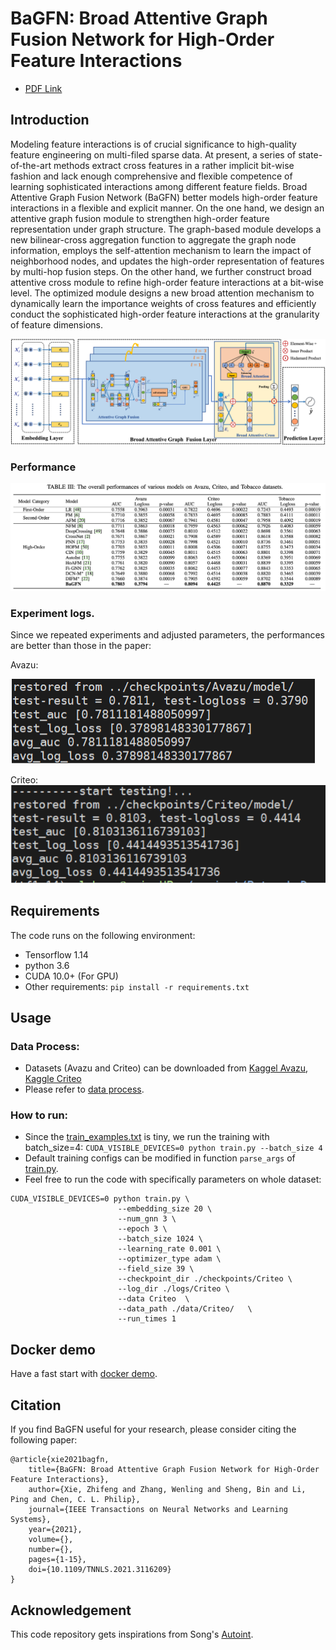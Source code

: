 # BaGFN: Broad Attentive Graph Fusion Network for High-Order Feature Interactions 

- [PDF Link](https://ieeexplore.ieee.org/document/9565146)

## Introduction

Modeling feature interactions is of crucial significance to 
high-quality feature engineering on multi-filed sparse data.
At present, a series of state-of-the-art methods extract cross features in 
a rather implicit bit-wise fashion and lack enough comprehensive and 
flexible competence of learning sophisticated interactions among different feature fields.
Broad Attentive Graph Fusion Network (BaGFN) better models high-order feature interactions in a flexible and explicit manner.
On the one hand, we design an attentive graph fusion module to
strengthen high-order feature representation under graph structure. 
The graph-based module develops a new bilinear-cross aggregation function to aggregate the graph node information, 
employs the self-attention mechanism to learn the impact of neighborhood nodes,
and updates the high-order representation of features by multi-hop fusion steps.
On the other hand, we further construct broad attentive cross module to 
refine high-order feature interactions at a bit-wise level.
The optimized module designs a new broad attention mechanism to 
dynamically learn the importance weights of cross features and 
efficiently conduct the sophisticated high-order feature interactions at
the granularity of feature dimensions.

![main](./Figures/main.png)

### Performance

![overall](./Figures/overall_performance.png)

### Experiment logs. 
Since we repeated experiments and adjusted parameters, 
the performances are better than those in the paper:
  
Avazu:  

![Avazu](./Figures/Avazu.png)

Criteo:  
![Criteo](./Figures/Criteo.png)


## Requirements

The code runs on the following environment:
- Tensorflow 1.14
- python 3.6
- CUDA 10.0+ (For GPU)
- Other requirements: `pip install -r requirements.txt`

## Usage

### Data Process:

- Datasets (Avazu and Criteo) can be downloaded from [Kaggel Avazu](https://www.kaggle.com/c/avazu-ctr-prediction), 
  [Kaggle Criteo](https://www.kaggle.com/c/criteo-display-ad-challenge/data)
- Please refer to [data process](data/README.md).

### How to run:
  
- Since the [train_examples.txt](data/train_examples.txt) is tiny, we run the training with batch_size=4: 
  `CUDA_VISIBLE_DEVICES=0 python train.py --batch_size 4`
- Default training configs can be modified in function `parse_args` of [train.py](train.py).
- Feel free to run the code with specifically parameters on whole dataset: 
```shell
CUDA_VISIBLE_DEVICES=0 python train.py \
                        --embedding_size 20 \
                        --num_gnn 3 \
                        --epoch 3 \
                        --batch_size 1024 \
                        --learning_rate 0.001 \
                        --optimizer_type adam \
                        --field_size 39 \
                        --checkpoint_dir ./checkpoints/Criteo \
                        --log_dir ./logs/Criteo \
                        --data Criteo  \
                        --data_path ./data/Criteo/   \
                        --run_times 1
```
## Docker demo

Have a fast start with [docker demo](docker/README.md).

## Citation

If you find BaGFN useful for your research, please consider citing the following paper:

```
@article{xie2021bagfn,
    title={BaGFN: Broad Attentive Graph Fusion Network for High-Order Feature Interactions},
    author={Xie, Zhifeng and Zhang, Wenling and Sheng, Bin and Li, Ping and Chen, C. L. Philip},
    journal={IEEE Transactions on Neural Networks and Learning Systems},
    year={2021},
    volume={},
    number={},
    pages={1-15},
    doi={10.1109/TNNLS.2021.3116209}
}
```

## Acknowledgement

This code repository gets inspirations from Song's 
[Autoint](https://github.com/DeepGraphLearning/RecommenderSystems/tree/master/featureRec).
